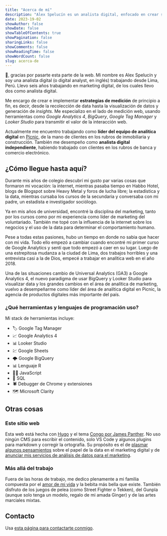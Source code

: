 ```yaml
---
title: "Acerca de mí"
description: "Alex Spelucín es un analista digital, enfocado en crear soluciones útiles para el marketing a través de los datos y la tecnología."
date: 2023-19-02
showAuthor: false
showDate: false
showTableOfContents: true
showPagination: false
sharingLinks: false
showComments: false
showReadingTime: false
showWordCount: false
slug: acerca-de
---
```


👋, gracias por pasarte esta parte de la web. Mi nombre es Alex Spelucín y soy una analista digital (o digital analyst, en inglés) trabajando desde Lima, Perú. Llevo seis años trabajando en marketing digital, de los cuales llevo dos como analista digital.

Me encargo de crear e implementar **estrategias de medición** de principio a fin, es decir, desde la recolección de data hasta la visualización de datos y generación de _insights_. Me especializo en el lado de medición web, usando herramientas como _Google Analytics 4_, _BigQuery_, _Google Tag Manager_ y _Looker Studio_ para transmitir el valor de la interacción web.

Actualmente me encuentro trabajando como **líder del equipo de analítica digital** en [Picnic](https://picnic.pe/), de la mano de clientes en los rubros de inmobiliaria y construcción. También me desempeño como **analista digital independiente**, habiendo trabajado con clientes en los rubros de banca y comercio electrónico.

## ¿Cómo llegue hasta aquí?

Durante mis años de colegio descubrí mi gusto par varias cosas que formaron mi vocación: la internet, mientras pasaba tiempo en Habbo Hotel, blogs de Blogspot sobre Heavy Metal y foros de lucha libre; la estadística y la data, mientras cursaba los cursos de la secundaria y conversaba con mi padre, un estadista e investigador sociólogo.

Ya en mis años de universidad, encontré la disciplina del marketing, tanto por los cursos como por mi experiencia como líder de marketing del voluntariado. También me topé con la influencia de la internet sobre los negocios y el uso de la data para determinar el comportamiento humano.

Pese a todas estas pasiones, hubo un tiempo en donde no sabia que hacer con mi vida. Todo ello empezó a cambiar cuando encontré mi primer curso de Google Analytics y sentí que todo empezó a caer en su lugar. Luego de una estrepitosa mudanza a la ciudad de Lima, dos trabajos horribles y una entrevista casi a la de Dios, empecé a trabajar en analítica web en el año 2018.

Una de las situaciones  cambio de Universal Analytics (GA3) a Google Analytics 4, el nuevo paradigma de usar BigQuery y Looker Studio para visualizar data y los grandes cambios en el área de analítica de marketing, vuelvo a desempeñarme como líder del área de analítica digital en Picnic, la agencia de productos digitales más importante del país.

### ¿Qué herramientas y lenguajes de programación uso?

Mi stack de herramientas incluye:

- 🏷️ Google Tag Manager
- 📈 Google Analytics 4
- 📊 Looker Studio
- 💹 Google Sheets
- 🌩️ Google BigQuery
- 📊 Lenguaje R
- 🧑‍💻 JavaScript
- 📑 SQL
- 🕷️ Debugger de Chrome y extensiones
- 🗺️ Microsoft Clarity

## Otras cosas

### Este sitio web

Esta web está hecha con [Hugo](https://gohugo.io/) y el tema [Congo por James Panther](https://jpanther.github.io/congo/). No uso ningún CMS para escribir el contenido, solo VS Code y algunos plugins para markdown y corregir la ortografía. Su propósito es el de [plasmar algunos pensamientos](/blog/) sobre el papel de la data en el marketing digital y de [anunciar mis servicios de análisis de datos para el marketing](/servicios/).

### Más allá del trabajo

Fuera de las horas de trabajo, me dedico plenamente a mi familia compuesta por el [amor de mi vida](https://www.instagram.com/ginieillustrated/) y la bebita más bella que existe. También disfruto de los juegos de pelea (como Street Fighter o Tekken), del Gunpla (aunque solo tenga un modelo, regalo de mi amada Ginger) y de las artes marciales mixtas.

## Contacto

Usa [esta página para contactarte conmigo](/servicios/).
